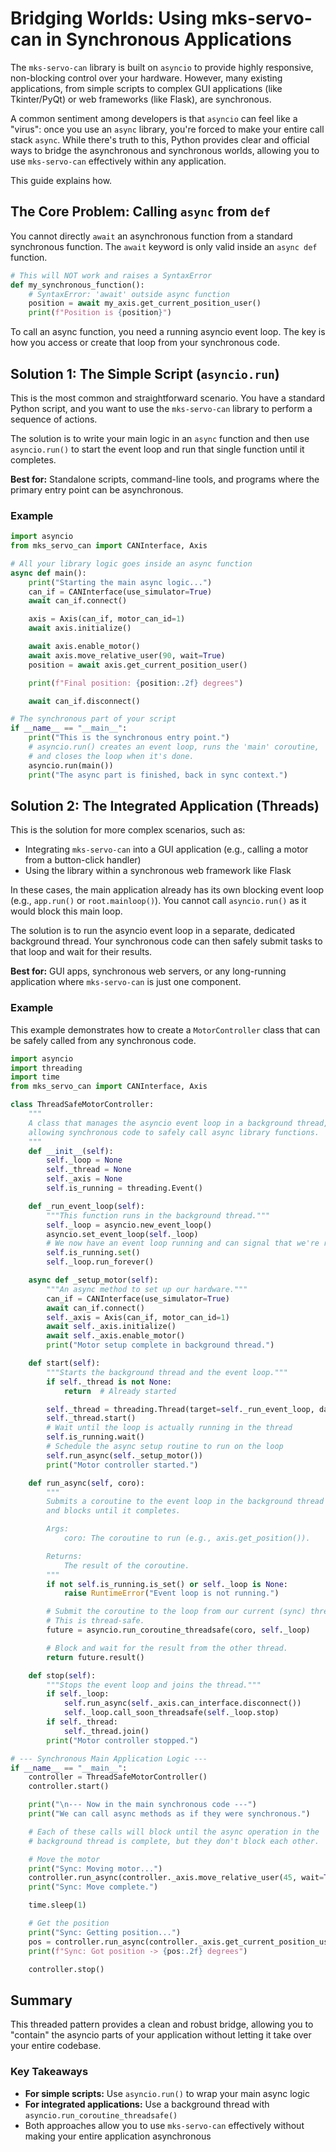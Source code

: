 # Bridging Worlds: Using mks-servo-can in Synchronous Applications

The `mks-servo-can` library is built on `asyncio` to provide highly responsive, non-blocking control over your hardware. However, many existing applications, from simple scripts to complex GUI applications (like Tkinter/PyQt) or web frameworks (like Flask), are synchronous.

A common sentiment among developers is that `asyncio` can feel like a "virus": once you use an `async` library, you're forced to make your entire call stack `async`. While there's truth to this, Python provides clear and official ways to bridge the asynchronous and synchronous worlds, allowing you to use `mks-servo-can` effectively within any application.

This guide explains how.

## The Core Problem: Calling `async` from `def`

You cannot directly `await` an asynchronous function from a standard synchronous function. The `await` keyword is only valid inside an `async def` function.

```python
# This will NOT work and raises a SyntaxError
def my_synchronous_function():
    # SyntaxError: 'await' outside async function
    position = await my_axis.get_current_position_user()
    print(f"Position is {position}")
```

To call an async function, you need a running asyncio event loop. The key is how you access or create that loop from your synchronous code.

## Solution 1: The Simple Script (`asyncio.run`)

This is the most common and straightforward scenario. You have a standard Python script, and you want to use the `mks-servo-can` library to perform a sequence of actions.

The solution is to write your main logic in an `async` function and then use `asyncio.run()` to start the event loop and run that single function until it completes.

**Best for:** Standalone scripts, command-line tools, and programs where the primary entry point can be asynchronous.

### Example

```python
import asyncio
from mks_servo_can import CANInterface, Axis

# All your library logic goes inside an async function
async def main():
    print("Starting the main async logic...")
    can_if = CANInterface(use_simulator=True)
    await can_if.connect()

    axis = Axis(can_if, motor_can_id=1)
    await axis.initialize()

    await axis.enable_motor()
    await axis.move_relative_user(90, wait=True)
    position = await axis.get_current_position_user()

    print(f"Final position: {position:.2f} degrees")

    await can_if.disconnect()

# The synchronous part of your script
if __name__ == "__main__":
    print("This is the synchronous entry point.")
    # asyncio.run() creates an event loop, runs the 'main' coroutine,
    # and closes the loop when it's done.
    asyncio.run(main())
    print("The async part is finished, back in sync context.")
```

## Solution 2: The Integrated Application (Threads)

This is the solution for more complex scenarios, such as:

- Integrating `mks-servo-can` into a GUI application (e.g., calling a motor from a button-click handler)
- Using the library within a synchronous web framework like Flask

In these cases, the main application already has its own blocking event loop (e.g., `app.run()` or `root.mainloop()`). You cannot call `asyncio.run()` as it would block this main loop.

The solution is to run the asyncio event loop in a separate, dedicated background thread. Your synchronous code can then safely submit tasks to that loop and wait for their results.

**Best for:** GUI apps, synchronous web servers, or any long-running application where `mks-servo-can` is just one component.

### Example

This example demonstrates how to create a `MotorController` class that can be safely called from any synchronous code.

```python
import asyncio
import threading
import time
from mks_servo_can import CANInterface, Axis

class ThreadSafeMotorController:
    """
    A class that manages the asyncio event loop in a background thread,
    allowing synchronous code to safely call async library functions.
    """
    def __init__(self):
        self._loop = None
        self._thread = None
        self._axis = None
        self.is_running = threading.Event()

    def _run_event_loop(self):
        """This function runs in the background thread."""
        self._loop = asyncio.new_event_loop()
        asyncio.set_event_loop(self._loop)
        # We now have an event loop running and can signal that we're ready.
        self.is_running.set()
        self._loop.run_forever()

    async def _setup_motor(self):
        """An async method to set up our hardware."""
        can_if = CANInterface(use_simulator=True)
        await can_if.connect()
        self._axis = Axis(can_if, motor_can_id=1)
        await self._axis.initialize()
        await self._axis.enable_motor()
        print("Motor setup complete in background thread.")

    def start(self):
        """Starts the background thread and the event loop."""
        if self._thread is not None:
            return  # Already started

        self._thread = threading.Thread(target=self._run_event_loop, daemon=True)
        self._thread.start()
        # Wait until the loop is actually running in the thread
        self.is_running.wait()
        # Schedule the async setup routine to run on the loop
        self.run_async(self._setup_motor())
        print("Motor controller started.")

    def run_async(self, coro):
        """
        Submits a coroutine to the event loop in the background thread
        and blocks until it completes.

        Args:
            coro: The coroutine to run (e.g., axis.get_position()).

        Returns:
            The result of the coroutine.
        """
        if not self.is_running.is_set() or self._loop is None:
            raise RuntimeError("Event loop is not running.")

        # Submit the coroutine to the loop from our current (sync) thread.
        # This is thread-safe.
        future = asyncio.run_coroutine_threadsafe(coro, self._loop)

        # Block and wait for the result from the other thread.
        return future.result()

    def stop(self):
        """Stops the event loop and joins the thread."""
        if self._loop:
            self.run_async(self._axis.can_interface.disconnect())
            self._loop.call_soon_threadsafe(self._loop.stop)
        if self._thread:
            self._thread.join()
        print("Motor controller stopped.")

# --- Synchronous Main Application Logic ---
if __name__ == "__main__":
    controller = ThreadSafeMotorController()
    controller.start()

    print("\n--- Now in the main synchronous code ---")
    print("We can call async methods as if they were synchronous.")

    # Each of these calls will block until the async operation in the
    # background thread is complete, but they don't block each other.

    # Move the motor
    print("Sync: Moving motor...")
    controller.run_async(controller._axis.move_relative_user(45, wait=True))
    print("Sync: Move complete.")

    time.sleep(1)

    # Get the position
    print("Sync: Getting position...")
    pos = controller.run_async(controller._axis.get_current_position_user())
    print(f"Sync: Got position -> {pos:.2f} degrees")

    controller.stop()
```

## Summary

This threaded pattern provides a clean and robust bridge, allowing you to "contain" the asyncio parts of your application without letting it take over your entire codebase.

### Key Takeaways

- **For simple scripts:** Use `asyncio.run()` to wrap your main async logic
- **For integrated applications:** Use a background thread with `asyncio.run_coroutine_threadsafe()`
- Both approaches allow you to use `mks-servo-can` effectively without making your entire application asynchronous